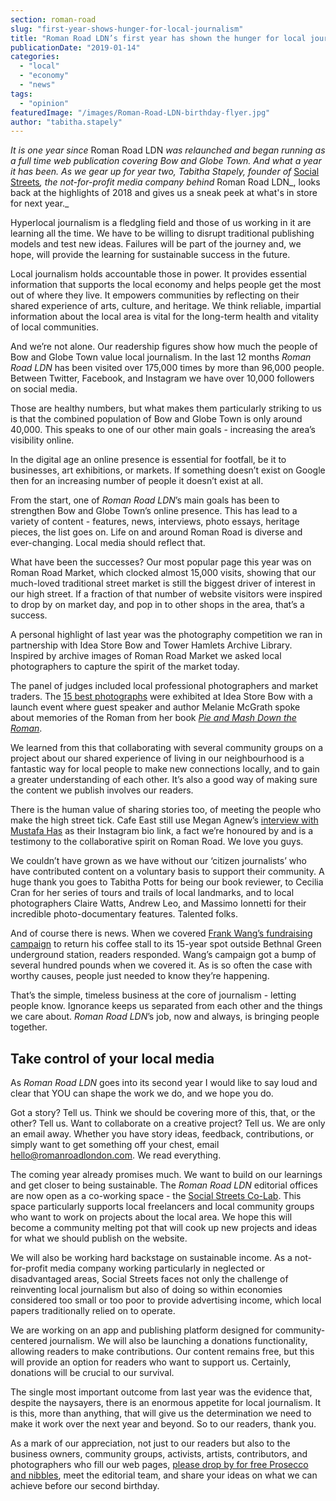 ```yaml
---
section: roman-road
slug: "first-year-shows-hunger-for-local-journalism"
title: "Roman Road LDN’s first year has shown the hunger for local journalism"
publicationDate: "2019-01-14"
categories: 
  - "local"
  - "economy"
  - "news"
tags: 
  - "opinion"
featuredImage: "/images/Roman-Road-LDN-birthday-flyer.jpg"
author: "tabitha.stapely"
---
```


_It is one year since_ Roman Road LDN _was relaunched and began running as a full time web publication covering Bow and Globe Town. And what a year it has been. As we gear up for year two, Tabitha Stapely, founder of_ [Social Streets](https://www.socialstreets.co)_, the not-for-profit media company behind_ Roman Road LDN_, looks back at the highlights of 2018 and gives us a sneak peek at what's in store for next year._

Hyperlocal journalism is a fledgling field and those of us working in it are learning all the time. We have to be willing to disrupt traditional publishing models and test new ideas. Failures will be part of the journey and, we hope, will provide the learning for sustainable success in the future.

Local journalism holds accountable those in power. It provides essential information that supports the local economy and helps people get the most out of where they live. It empowers communities by reflecting on their shared experience of arts, culture, and heritage. We think reliable, impartial information about the local area is vital for the long-term health and vitality of local communities.

And we’re not alone. Our readership figures show how much the people of Bow and Globe Town value local journalism. In the last 12 months _Roman Road LDN_ has been visited over 175,000 times by more than 96,000 people. Between Twitter, Facebook, and Instagram we have over 10,000 followers on social media.

Those are healthy numbers, but what makes them particularly striking to us is that the combined population of Bow and Globe Town is only around 40,000. This speaks to one of our other main goals - increasing the area’s visibility online.

In the digital age an online presence is essential for footfall, be it to businesses, art exhibitions, or markets. If something doesn’t exist on Google then for an increasing number of people it doesn’t exist at all.

From the start, one of _Roman Road LDN_’s main goals has been to strengthen Bow and Globe Town’s online presence. This has lead to a variety of content - features, news, interviews, photo essays, heritage pieces, the list goes on. Life on and around Roman Road is diverse and ever-changing. Local media should reflect that.

What have been the successes? Our most popular page this year was on Roman Road Market, which clocked almost 15,000 visits, showing that our much-loved traditional street market is still the biggest driver of interest in our high street. If a fraction of that number of website visitors were inspired to drop by on market day, and pop in to other shops in the area, that’s a success.

A personal highlight of last year was the photography competition we ran in partnership with Idea Store Bow and Tower Hamlets Archive Library. Inspired by archive images of Roman Road Market we asked local photographers to capture the spirit of the market today.

The panel of judges included local professional photographers and market traders. The [15 best photographs](https://romanroadlondon.com/roman-road-market-photography-competition-winners/) were exhibited at Idea Store Bow with a launch event where guest speaker and author Melanie McGrath spoke about memories of the Roman from her book [_Pie and Mash Down the Roman_](https://romanroadlondon.com/pie-and-mash-melanie-mcgrath-book-review/).

We learned from this that collaborating with several community groups on a project about our shared experience of living in our neighbourhood is a fantastic way for local people to make new connections locally, and to gain a greater understanding of each other. It’s also a good way of making sure the content we publish involves our readers.

There is the human value of sharing stories too, of meeting the people who make the high street tick. Cafe East still use Megan Agnew’s [interview with Mustafa Has](https://romanroadlondon.com/cafe-east-roman-road-mustafa-has-interview/) as their Instagram bio link, a fact we’re honoured by and is a testimony to the collaborative spirit on Roman Road. We love you guys.

We couldn’t have grown as we have without our ‘citizen journalists’ who have contributed content on a voluntary basis to support their community. A huge thank you goes to Tabitha Potts for being our book reviewer, to Cecilia Cran for her series of tours and trails of local landmarks, and to local photographers Claire Watts, Andrew Leo, and Massimo Ionnetti for their incredible photo-documentary features. Talented folks.

And of course there is news. When we covered [Frank Wang’s fundraising campaign](https://romanroadlondon.com/displaced-bethnal-green-coffee-vendor-reaches-fundraising-target/) to return his coffee stall to its 15-year spot outside Bethnal Green underground station, readers responded. Wang’s campaign got a bump of several hundred pounds when we covered it. As is so often the case with worthy causes, people just needed to know they’re happening.

That’s the simple, timeless business at the core of journalism - letting people know. Ignorance keeps us separated from each other and the things we care about. _Roman Road LDN_’s job, now and always, is bringing people together.

## Take control of your local media

As _Roman Road LDN_ goes into its second year I would like to say loud and clear that YOU can shape the work we do, and we hope you do.

Got a story? Tell us. Think we should be covering more of this, that, or the other? Tell us. Want to collaborate on a creative project? Tell us. We are only an email away. Whether you have story ideas, feedback, contributions, or simply want to get something off your chest, email [hello@romanroadlondon.com](mailto:hello@romanroadlondon.com). We read everything.

The coming year already promises much. We want to build on our learnings and get closer to being sustainable. The _Roman Road LDN_ editorial offices are now open as a co-working space - the [Social Streets Co-Lab](https://www.socialstreets.co/lab). This space particularly supports local freelancers and local community groups who want to work on projects about the local area. We hope this will become a community melting pot that will cook up new projects and ideas for what we should publish on the website.

We will also be working hard backstage on sustainable income. As a not-for-profit media company working particularly in neglected or disadvantaged areas, Social Streets faces not only the challenge of reinventing local journalism but also of doing so within economies considered too small or too poor to provide advertising income, which local papers traditionally relied on to operate.

We are working on an app and publishing platform designed for community-centered journalism. We will also be launching a donations functionality, allowing readers to make contributions. Our content remains free, but this will provide an option for readers who want to support us. Certainly, donations will be crucial to our survival.

The single most important outcome from last year was the evidence that, despite the naysayers, there is an enormous appetite for local journalism. It is this, more than anything, that will give us the determination we need to make it work over the next year and beyond. So to our readers, thank you.

As a mark of our appreciation, not just to our readers but also to the business owners, community groups, activists, artists, contributors, and photographers who fill our web pages, [please drop by for free Prosecco and nibbles](https://romanroadlondon.com/event/roman-road-ldn-first-birthday-party/), meet the editorial team, and share your ideas on what we can achieve before our second birthday.



